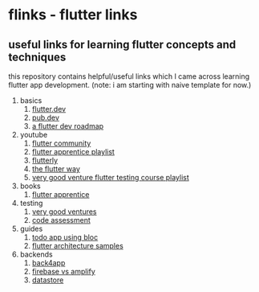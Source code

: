 # flinks - flutter links
## useful links for learning flutter concepts and techniques
this repository contains helpful/useful links which I came across learning flutter app development.
(note: i am starting with naive template for now.)

1. basics
    1. [flutter.dev](https://flutter.dev/)
    2. [pub.dev](https://pub.dev/)
    3. [a flutter dev roadmap](https://abhishekdoshi26.medium.com/roadmap-to-learn-flutter-like-a-pro-594f5c38e74a)
2. youtube
    1. [flutter community](https://www.youtube.com/channel/UCNUzIz3TsiHSbgn_66kLIww)
    2. [flutter apprentice playlist](https://www.youtube.com/playlist?list=PL4dBIh1xps-HAaadBRWQobCO_IJ4gMOG2)
    3. [flutterly](https://www.youtube.com/c/Flutterly)
    4. [the flutter way](https://www.youtube.com/c/TheFlutterWay)
    5. [very good venture flutter testing course playlist](https://www.youtube.com/playlist?list=PLprI2satkVdFwpxo_bjFkCxXz5RluG8FY)
3. books
    1. [flutter apprentice](https://www.raywenderlich.com/books/flutter-apprentice)
4. testing
    1. [very good ventures](https://verygood.ventures/blog/testing-fundamentals-of-flutter-course)
    2. [code assessment](https://verygood.ventures/blog/top-5-things-in-flutter-code-assessments?utm_source=linkedin&utm_medium=social&utm_campaign=5_things_code_assessments)
5. guides
    1. [todo app using bloc](https://bloclibrary.dev/#/fluttertodostutorial)
    2. [flutter architecture samples](https://github.com/brianegan/flutter_architecture_samples)
6. backends
    1. [back4app](https://blog.back4app.com/flutter-app-backend/)
    2. [firebase vs amplify](https://blog.back4app.com/aws-amplify-vs-google-firebase/)
    3. [datastore](https://docs.amplify.aws/lib/datastore/getting-started/q/platform/flutter/)
